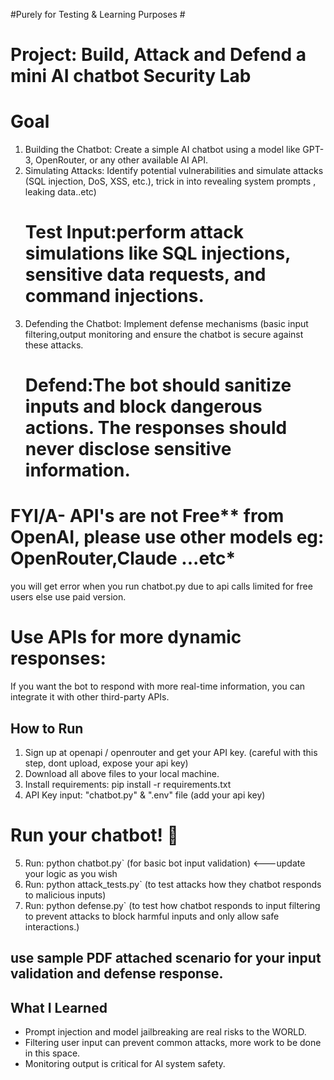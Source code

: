 #Purely for Testing & Learning Purposes #

# Project: Build, Attack and Defend a mini AI chatbot Security Lab

# Goal
1) Building the Chatbot: Create a simple AI chatbot using a model like GPT-3, OpenRouter, or any other available AI API.
2) Simulating Attacks: Identify potential vulnerabilities and simulate attacks (SQL injection, DoS, XSS, etc.), trick in into revealing system prompts , leaking data..etc)
   # Test Input:perform attack simulations like SQL injections, sensitive data requests, and command injections.
3) Defending the Chatbot: Implement defense mechanisms (basic input filtering,output monitoring and ensure the chatbot is secure against these attacks.
   # Defend:The bot should sanitize inputs and block dangerous actions. The responses should never disclose sensitive information.

# FYI/A- API's are not Free** from OpenAI, please use other models eg: OpenRouter,Claude ...etc* 
you will get error when you run chatbot.py due to api calls limited for free users else use paid version.

# Use APIs for more dynamic responses:
If you want the bot to respond with more real-time information, you can integrate it with other third-party APIs.

## How to Run
1. Sign up at openapi / openrouter and get your API key.  (careful with this step, dont upload, expose your api key)
2. Download all above files to your local machine.
3. Install requirements: pip install -r requirements.txt
4. API Key input: "chatbot.py" & ".env" file (add your api key)

# Run your chatbot! 🎯
5. Run: python chatbot.py` (for basic bot input validation)  <---update your logic as you wish
6. Run: python attack_tests.py` (to test attacks how they chatbot responds to malicious inputs)
7. Run: python defense.py` (to test how chatbot responds to input filtering to prevent attacks to block harmful inputs and only allow safe interactions.)
## use sample PDF attached scenario for your input validation and defense response.

## What I Learned
- Prompt injection and model jailbreaking are real risks to the WORLD.
- Filtering user input can prevent common attacks, more work to be done in this space.
- Monitoring output is critical for AI system safety.
